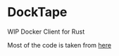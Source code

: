 # DockTape
WIP Docker Client for Rust

Most of the code is taken from [here](https://github.com/ghmlee/rust-docker)
